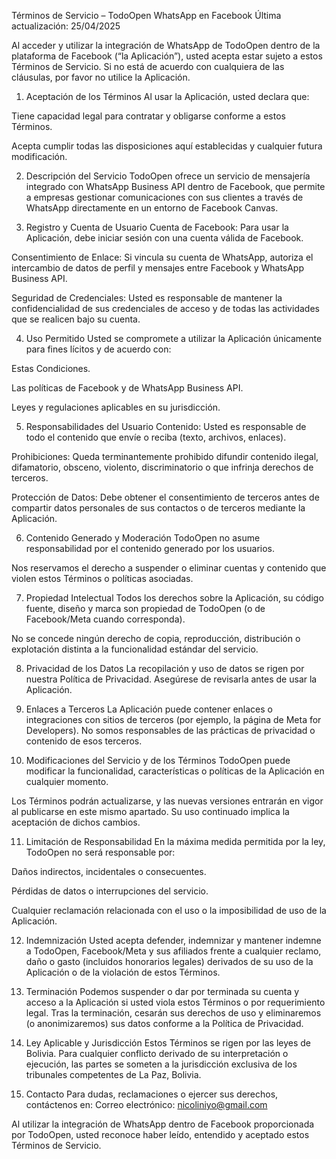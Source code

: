 Términos de Servicio – TodoOpen WhatsApp en Facebook
Última actualización: 25/04/2025

Al acceder y utilizar la integración de WhatsApp de TodoOpen dentro de la plataforma de Facebook (“la Aplicación”), usted acepta estar sujeto a estos Términos de Servicio. Si no está de acuerdo con cualquiera de las cláusulas, por favor no utilice la Aplicación.

1. Aceptación de los Términos
Al usar la Aplicación, usted declara que:

Tiene capacidad legal para contratar y obligarse conforme a estos Términos.

Acepta cumplir todas las disposiciones aquí establecidas y cualquier futura modificación.

2. Descripción del Servicio
TodoOpen ofrece un servicio de mensajería integrado con WhatsApp Business API dentro de Facebook, que permite a empresas gestionar comunicaciones con sus clientes a través de WhatsApp directamente en un entorno de Facebook Canvas.

3. Registro y Cuenta de Usuario
Cuenta de Facebook: Para usar la Aplicación, debe iniciar sesión con una cuenta válida de Facebook.

Consentimiento de Enlace: Si vincula su cuenta de WhatsApp, autoriza el intercambio de datos de perfil y mensajes entre Facebook y WhatsApp Business API.

Seguridad de Credenciales: Usted es responsable de mantener la confidencialidad de sus credenciales de acceso y de todas las actividades que se realicen bajo su cuenta.

4. Uso Permitido
Usted se compromete a utilizar la Aplicación únicamente para fines lícitos y de acuerdo con:

Estas Condiciones.

Las políticas de Facebook y de WhatsApp Business API.

Leyes y regulaciones aplicables en su jurisdicción.

5. Responsabilidades del Usuario
Contenido: Usted es responsable de todo el contenido que envíe o reciba (texto, archivos, enlaces).

Prohibiciones: Queda terminantemente prohibido difundir contenido ilegal, difamatorio, obsceno, violento, discriminatorio o que infrinja derechos de terceros.

Protección de Datos: Debe obtener el consentimiento de terceros antes de compartir datos personales de sus contactos o de terceros mediante la Aplicación.

6. Contenido Generado y Moderación
TodoOpen no asume responsabilidad por el contenido generado por los usuarios.

Nos reservamos el derecho a suspender o eliminar cuentas y contenido que violen estos Términos o políticas asociadas.

7. Propiedad Intelectual
Todos los derechos sobre la Aplicación, su código fuente, diseño y marca son propiedad de TodoOpen (o de Facebook/Meta cuando corresponda).

No se concede ningún derecho de copia, reproducción, distribución o explotación distinta a la funcionalidad estándar del servicio.

8. Privacidad de los Datos
La recopilación y uso de datos se rigen por nuestra Política de Privacidad. Asegúrese de revisarla antes de usar la Aplicación.

9. Enlaces a Terceros
La Aplicación puede contener enlaces o integraciones con sitios de terceros (por ejemplo, la página de Meta for Developers). No somos responsables de las prácticas de privacidad o contenido de esos terceros.

10. Modificaciones del Servicio y de los Términos
TodoOpen puede modificar la funcionalidad, características o políticas de la Aplicación en cualquier momento.

Los Términos podrán actualizarse, y las nuevas versiones entrarán en vigor al publicarse en este mismo apartado. Su uso continuado implica la aceptación de dichos cambios.

11. Limitación de Responsabilidad
En la máxima medida permitida por la ley, TodoOpen no será responsable por:

Daños indirectos, incidentales o consecuentes.

Pérdidas de datos o interrupciones del servicio.

Cualquier reclamación relacionada con el uso o la imposibilidad de uso de la Aplicación.

12. Indemnización
Usted acepta defender, indemnizar y mantener indemne a TodoOpen, Facebook/Meta y sus afiliados frente a cualquier reclamo, daño o gasto (incluidos honorarios legales) derivados de su uso de la Aplicación o de la violación de estos Términos.

13. Terminación
Podemos suspender o dar por terminada su cuenta y acceso a la Aplicación si usted viola estos Términos o por requerimiento legal. Tras la terminación, cesarán sus derechos de uso y eliminaremos (o anonimizaremos) sus datos conforme a la Política de Privacidad.

14. Ley Aplicable y Jurisdicción
Estos Términos se rigen por las leyes de Bolivia. Para cualquier conflicto derivado de su interpretación o ejecución, las partes se someten a la jurisdicción exclusiva de los tribunales competentes de La Paz, Bolivia.

15. Contacto
Para dudas, reclamaciones o ejercer sus derechos, contáctenos en:
Correo electrónico: nicoliniyo@gmail.com

Al utilizar la integración de WhatsApp dentro de Facebook proporcionada por TodoOpen, usted reconoce haber leído, entendido y aceptado estos Términos de Servicio.
